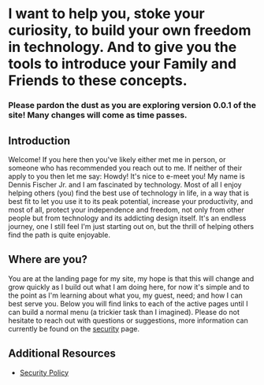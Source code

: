 # I want to help you, stoke your curiosity, to build your own freedom in technology. And to give you the tools to introduce your Family and Friends to these concepts.
### Please pardon the dust as you are exploring version 0.0.1 of the site! Many changes will come as time passes.

## Introduction

Welcome! If you here then you've likely either met me in person, or someone who has recommended you reach out to me. If neither of their apply to you then let me say:
Howdy! It's nice to e-meet you!
My name is Dennis Fischer Jr. and I am fascinated by technology. Most of all I enjoy helping others (you) find the best use of technology in life, in a way that is best fit to let you use it to its peak potential, increase your productivity, and most of all, protect your independence and freedom, not only from other people but from technology and its addicting design itself. It's an endless journey, one I still feel I'm just starting out on, but the thrill of helping others find the path is quite enjoyable.

## Where are you?

You are at the landing page for my site, my hope is that this will change and grow quickly as I build out what I am doing here, for now it's simple and to the point as I'm learning about what you, my guest, need; and how I can best serve you. Below you will find links to each of the active pages until I can build a normal menu (a trickier task than I imagined).
Please do not hesitate to reach out with questions or suggestions, more information can currently be found on the [security](/security_policy/) page.

## Additional Resources
- [Security Policy](/security_policy/)
